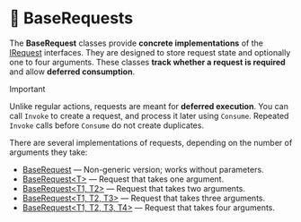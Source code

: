 # 🧩 BaseRequests

The **BaseRequest** classes provide **concrete implementations** of the [IRequest](IRequests.md) interfaces. They are
designed to store request state and optionally one to four arguments. These classes **track whether a request is
required** and allow **deferred consumption**.

> [!IMPORTANT]
> Unlike regular actions, requests are meant for **deferred execution**. You can call `Invoke` to create a request, and
> process it later using `Consume`. Repeated `Invoke` calls before `Consume` do not create duplicates.


There are several implementations of requests, depending on the number of arguments they take:

- [BaseRequest](BaseRequest.md) — Non-generic version; works without parameters.
- [BaseRequest&lt;T&gt;](BaseRequest%601.md) — Request that takes one argument.
- [BaseRequest&lt;T1, T2&gt;](BaseRequest%602.md) — Request that takes two arguments.
- [BaseRequest&lt;T1, T2, T3&gt;](BaseRequest%603.md) — Request that takes three arguments.
- [BaseRequest&lt;T1, T2, T3, T4&gt;](BaseRequest%604.md) — Request that takes four arguments.
